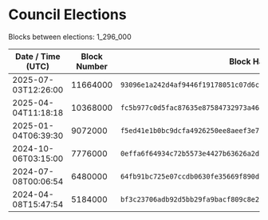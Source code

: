 # Council Elections

Blocks between elections: 1_296_000

| Date / Time (UTC)   | Block Number | Block Hash                                                         | Previous Block Hash                                                |
| ------------------- | ------------ | ------------------------------------------------------------------ | ------------------------------------------------------------------ |
| 2025-07-03T12:26:00 | 11664000     | `93096e1a242d4af9446f19178051c07d6cdcea3f51503983e1afae5ddd089a39` | `7e22e350f28fb6cf57fdbd76dc08d5cada8b17893f1f6f628e09a6fe5c09993b` |
| 2025-04-04T11:18:18 | 10368000     | `fc5b977c0d5fac87635e87584732973a46bfa69fed173991e4073c8b49b216cd` | `4bc09a49570900f80a1a73706f36f7df9398e4ee9ebf065445aa7ec8fa124c43` |
| 2025-01-04T06:39:30 | 9072000      | `f5ed41e1b0bc9dcfa4926250ee8aeef3e7d498b4c884589d3c570820d45c35ee` | `1b983f5466bdf8675ddace127e48f809ea899246cb99d7a78d067d4a7e1de27d` |
| 2024-10-06T03:15:00 | 7776000      | `0effa6f64934c72b5573e4427b63626a2d4d9387ce20ffd45a235996b03a3dc2` | `72ae7b8bd1e828cfaf7359da593a92d6832136f2bf30ca530a35957ea1fe2617` |
| 2024-07-08T00:06:54 | 6480000      | `64fb91bc725e07ccdb0630fe35669f890d9214b77f6f74ef802be9c25891f0ee` | `1838b600a3142a374b43c5bec8632df6b469ab9fb84fc4f53bddfbb9e4484654` |
| 2024-04-08T15:47:54 | 5184000      | `bf3c23706adb92d5bb29fa9bacf809c8e2ebaf483279dd865b37c43f7a43648b` | `3995cd7d5a43ddfd3dac63ca388fd134a4f484484e6edeb8f8f7537d7dbcbbd8` |

